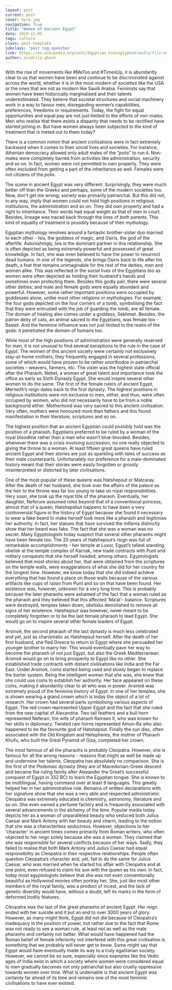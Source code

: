 ```yaml
---
layout: post
current: post
cover: hyro.jpg
navigation: True
title: "Women of Ancient Egypt"
date: 2019-11-05
tags: culture
class: post-template
subclass: 'post tag-speeches'
link: https://en.wikipedia.org/wiki/Egyptian_hieroglyphs#/media/File:Acta_Eruditorum_-_I_geroglifici,_1714_–_BEIC_13384397.jpg
author: oindrila.ghosh
---
```

With the rise of movements like #MeToo and #TimesUp, it is abundantly clear to us that women have been and continue to be discriminated against across the world, whether it is in the most modern of societies like the USA or the ones that are not as modern like Saudi Arabia. Feminists say that women have been historically marginalised and their talents underestimated. They believe that societal structures and social machinery work in a way to favour men, disregarding women’s capabilities, preferences, freedoms or requirements. Today, the fight for equal opportunities and equal pay are not just limited to the efforts of non-males. Men who realise that there exists a disparity that needs to be rectified have started joining in. But have women always been subjected to the kind of treatment that is meted out to them today?

  

There is a common notion that ancient civilisations were in fact extremely backward when it comes to their social lives and societies. For instance, Athenian democracy allowed only adult males of the “*polis*” to run it. Non-males were completely barred from activities like administration, security and so on. In fact, women were not permitted to own property. They were often excluded from getting a part of the inheritance as well. Females were not citizens of the *polis*.

  

The scene in ancient Egypt was very different. Surprisingly, they were much better off than the Greeks and perhaps, some of the modern societies too. Now, don't get me wrong; society was primarily patriarchal. But this did not, in any way, imply that women could not hold high positions in religious institutions, the administration and so on. They did own property and had a right to inheritance. Their words had equal weight as that of men in court. Besides, lineage was traced back through the lines of *both* parents. This kind of equality of treatment is possibly because of their mythology.

  

Egyptian mythology revolves around a fantastic brother-sister duo married to each other - Isis, the goddess of magic, and Osiris, the god of the afterlife. Astonishingly, Isis is the dominant partner in this relationship. She is often depicted as being extremely powerful and possessed of great knowledge. In fact, she was even believed to have the power to resurrect dead humans. In one of the legends, she brings Osiris back to life after his death, a feat that remains unimaginable for the rest of the deities, men and women alike. This was reflected in the social lives of the Egyptians too as women were often depicted as holding their husband's hands and sometimes even protecting them. Besides this godly pair, there were several other deities; and male and female gods were equally abundant and powerful. However, some rather important positions were occupied by goddesses alone, unlike most other religions or mythologies. For example, the four gods depicted on the four corners of a tomb, symbolising the fact that they were entrusted with the job of guarding the tomb, are all female. The domain of healing also comes under a goddess, Sekhmet. Besides, the patron deity of cats, an animal sacred to the Egyptians, was female too - Bastet. And the feminine influence was not just limited to the realm of the gods: it penetrated the domain of humans too.

  

While most of the high positions of administration were generally reserved for men, it is not unusual to find several exceptions to the rule in the case of Egypt. The women of this ancient society were certainly not exclusively stay-at-home mothers; they frequently engaged in several professions, some of which would have proven to be rather unorthodox in patriarchal societies - weavers, farmers, etc. The vizier was the highest state official after the Pharaoh. Nebet, a woman of great talent and importance took the office as early as Sixth Dynasty Egypt. She would inspire several other women to do the same. The first of the female rulers of ancient Egypt, Merneith’s reign dates back to the first dynasty. The highest positions in religious institutions were not exclusive to men, either, and thus, were often occupied by women, who did not necessarily have to be from a noble background either. Motherhood was very sacred to this ancient civilisation. Very often, mothers were honoured more than fathers and this found manifestation in their literature, scriptures and so on.

  

The highest position that an ancient Egyptian could possibly hold was the position of a pharaoh. Egyptians preferred to be ruled by a woman of the royal bloodline rather than a man who wasn’t blue-blooded. Besides, whenever there was a crisis involving succession, no one really objected to giving the throne to a woman. At least fifteen great queens have ruled ancient Egypt and their stories are just as sparkling with tales of success as their male counterparts. Unfortunately our preference for a male-dominated history meant that their stories were easily forgotten or grossly misinterpreted or distorted by later civilisations.

One of the most popular of these queens was Hatshepsut or Matcaray. After the death of her husband, she took over the affairs of the palace as the heir to the throne was far too young to take on royal responsibilities. Very soon, she took up the royal title of the pharaoh. Eventually, her daughter, Neferure assumed roles beyond that of a conventional princess, almost that of a queen. Hatshepshut happens to have been a very controversial figure in the history of Egypt because she found it necessary to wear a fake beard to make herself look more like a pharaoh and legitimise her authority. In fact, her statues that have survived the millenia distinctly show that her beard was fake. The fact that she was a woman was no secret. Many Egyptologists today suspect that several other pharaohs might have been female too. The 20 years of Hatshepsut’s reign was full of remarkable accomplishments - her temple at Luxor, Egypt’s tallest standing obelisk at the temple complex of Karnak, new trade contracts with Punt and military conquests that she herself headed, among others. Egyptologists believed that most stories about her, that were obtained from the scriptures on the temple walls, were exaggerations of what she did for her country for the longest time. However, we know today that she did indeed achieve everything that has found a place on those walls because of the various artifacts like cups of raisin from Punt and so on that have been found. Her existence was, however, unknown for a very long time. This is probably because the later pharaohs were ashamed of the fact that a woman ruled as the pharaoh and they believed that this affected 'Ma’at'- balance. Scriptures were destroyed, temples taken down, obelisks demolished to remove all signs of her existence. Hatshepsut was however, never meant to be completely forgotten or to be the last female pharaoh to lead Egypt. She would go on to inspire several other female leaders of Egypt.

  

Arsinoë, the second pharaoh of the last dynasty is much less celebrated and yet, just as charismatic as Hatshepsut herself. After the death of her first husband, she fled Greece to return to Egypt where she persuaded her younger brother to marry her. This would eventually pave her way to become the pharaoh of not just Egypt, but also the Greek Mediterranean. Arsinoë would go on to bring prosperity to Egypt like no other. She established trade contracts with distant civilisations like India and the Far East. Under Arsinoë, coins started being used and slowly began to replace the barter system. Being the intelligent woman that she was, she knew that she could use coins to establish her authority. Her face appeared on these coins, making it abundantly clear to all who was in power. Arsinoë was extremely proud of the feminine history of Egypt. In one of her temples, she is shown wearing a grand crown which is today the object of a lot of research. Her crown had several parts symbolising various aspects of Egypt. The red crown represented Upper Egypt and the fact that she ruled from the new capital of Alexandria. Two tall feathers and a bull horn represented Neferari, the wife of pharaoh Ramses II, who was known for her skills in diplomacy. Twisted ram horns represented Amun-Ra who also happened to be the favourite god of Hatshepsut. Finally the sun disc, often associated with the Old Kingdom and Hetepheres, the mother of Pharaoh Khufu, who built the Great Pyramid of Giza, completed her crown.

  

The most famous of all the pharaohs is probably Cleopatra. However, she is famous for all the wrong reasons - reasons that might as well be made up and undermine her talents. Cleopatra has absolutely no comparison. She is the first of the Ptolemaic dynasty (they are of Macedonian-Greek descent and became the ruling family after Alexander the Great’s successful conquest of Egypt in 332 BC) to learn the Egyptian tongue. She is known to be multilingual, having command over at least 9 languages. This greatly helped her in her administrative role. Remains of written declarations with her signature show that she was a very able and respected administrator. Cleopatra was extremely educated in chemistry, astronomy, literature and so on. She even owned a perfume factory and is frequently associated with several advancements in the alchemy of the time. Popular media today depicts her as a woman of unparalleled beauty who seduced both Julius Caesar and Mark Antony with her beauty and charm, leading to the notion that she was a characterless seductress. However, objections to her 'character' in ancient times comes primarily from Roman writers, who often objected to her reign solely because she was a woman. They claimed that she was responsible for several conflicts because of her ways. Sadly, they failed to realise that both Mark Antony and Julius Caesar had equal responsibility as Cleopatra in their respective relationships. People often question Cleopatra’s character and, yet, fail to do the same for Julius Caesar, who was married when he started his affair with Cleopatra and at one point, even refused to claim his son with the queen as his own. In fact, today most egyptologists believe that she was not even conventionally beautiful as Hollywood movies often portray her. She, just like most other members of the royal family, was a product of incest, and the lack of genetic diversity would have, without a doubt, left its marks in the form of deformed bodily features.

  

Cleopatra was the last of the great pharaohs of ancient Egypt. Her reign ended with her suicide and it put an end to over 3000 years of glory. However, as many might think, Egypt did not die because of Cleopatra’s inadequacy in the position of power, but rather due to the fact that Rome was not ready to see a woman rule, at least not as well as the male pharaohs and certainly not better. What would have happened had the Roman belief of female inferiority not interfered with this great civilisation is something that we probably will never get to know. Some might say that Egypt would have eventually made its way to a truly egalitarian society. However, we cannot be so sure, especially since examples like the Vedic ages of India exist in which a society where women were considered equal to men gradually becomes not only patriarchal but also cruelly oppressive towards women over time. What is undeniable is that ancient Egypt was certainly far ahead of its time and remains one of the most feminist civilisations to have ever existed.
